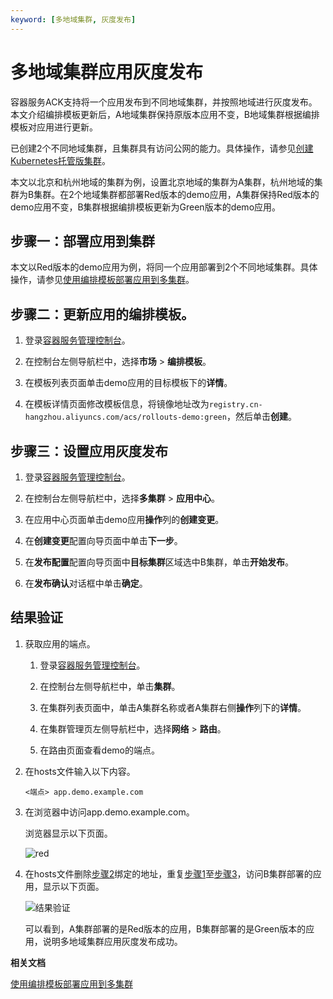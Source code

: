 ```yaml
---
keyword: [多地域集群, 灰度发布]
---
```


# 多地域集群应用灰度发布

容器服务ACK支持将一个应用发布到不同地域集群，并按照地域进行灰度发布。本文介绍编排模板更新后，A地域集群保持原版本应用不变，B地域集群根据编排模板对应用进行更新。

已创建2个不同地域集群，且集群具有访问公网的能力。具体操作，请参见[创建Kubernetes托管版集群](/cn.zh-CN/Kubernetes集群用户指南/集群/创建集群/创建Kubernetes托管版集群.md)。

本文以北京和杭州地域的集群为例，设置北京地域的集群为A集群，杭州地域的集群为B集群。在2个地域集群都部署Red版本的demo应用，A集群保持Red版本的demo应用不变，B集群根据编排模板更新为Green版本的demo应用。

## 步骤一：部署应用到集群

本文以Red版本的demo应用为例，将同一个应用部署到2个不同地域集群。具体操作，请参见[使用编排模板部署应用到多集群](/cn.zh-CN/Kubernetes集群用户指南/应用中心/多集群发布/使用编排模板部署应用到多集群.md)。

## 步骤二：更新应用的编排模板。

1.  登录[容器服务管理控制台](https://cs.console.aliyun.com)。

2.  在控制台左侧导航栏中，选择**市场** \> **编排模板**。

3.  在模板列表页面单击demo应用的目标模板下的**详情**。

4.  在模板详情页面修改模板信息，将镜像地址改为`registry.cn-hangzhou.aliyuncs.com/acs/rollouts-demo:green`，然后单击**创建**。


## 步骤三：设置应用灰度发布

1.  登录[容器服务管理控制台](https://cs.console.aliyun.com)。

2.  在控制台左侧导航栏中，选择**多集群** \> **应用中心**。

3.  在应用中心页面单击demo应用**操作**列的**创建变更**。

4.  在**创建变更**配置向导页面中单击**下一步**。

5.  在**发布配置**配置向导页面中**目标集群**区域选中B集群，单击**开始发布**。

6.  在**发布确认**对话框中单击**确定**。


## 结果验证

1.  获取应用的端点。

    1.  登录[容器服务管理控制台](https://cs.console.aliyun.com)。

    2.  在控制台左侧导航栏中，单击**集群**。

    3.  在集群列表页面中，单击A集群名称或者A集群右侧**操作**列下的**详情**。

    4.  在集群管理页左侧导航栏中，选择**网络** \> **路由**。

    5.  在路由页面查看demo的端点。

2.  在hosts文件输入以下内容。

    ```
    <端点> app.demo.example.com 
    ```

3.  在浏览器中访问app.demo.example.com。

    浏览器显示以下页面。

    ![red ](https://static-aliyun-doc.oss-accelerate.aliyuncs.com/assets/img/zh-CN/6570048161/p263871.png)

4.  在hosts文件删除[步骤2](#step_syl_k2b_1i0)绑定的地址，重复[步骤1](#step_n3d_83b_w1m)至[步骤3](#step_crz_r6g_ocn)，访问B集群部署的应用，显示以下页面。

    ![结果验证](https://static-aliyun-doc.oss-accelerate.aliyuncs.com/assets/img/zh-CN/6502548161/p263738.png)

    可以看到，A集群部署的是Red版本的应用，B集群部署的是Green版本的应用，说明多地域集群应用灰度发布成功。


**相关文档**  


[使用编排模板部署应用到多集群](/cn.zh-CN/Kubernetes集群用户指南/应用中心/多集群发布/使用编排模板部署应用到多集群.md)

